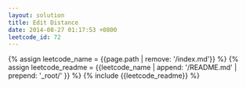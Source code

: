 ```yaml
---
layout: solution
title: Edit Distance
date: 2014-08-27 01:17:53 +0800
leetcode_id: 72
---
```

{% assign leetcode_name = {{page.path | remove: '/index.md'}}  %}
{% assign leetcode_readme = {{leetcode_name | append: '/README.md' | prepend: '_root/' }}  %}
{% include {{leetcode_readme}} %}
